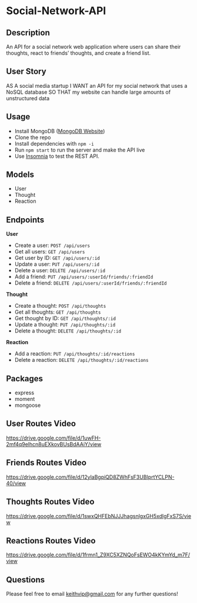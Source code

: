 # Social-Network-API

## Description
An API for a social network web application where users can share their thoughts, react to friends’ thoughts, and create a friend list.

## User Story
AS A social media startup
I WANT an API for my social network that uses a NoSQL database
SO THAT my website can handle large amounts of unstructured data

## Usage
* Install MongoDB ([MongoDB Website](https://docs.mongodb.com/manual/installation/))
* Clone the repo
* Install dependencies with `npm -i`
* Run `npm start` to run the server and make the API live
* Use [Insomnia](https://insomnia.rest/) to test the REST API.

## Models
- User
- Thought
- Reaction 

## Endpoints
**User**
- Create a user:        `POST /api/users`
- Get all users:        `GET /api/users`
- Get user by ID:       `GET /api/users/:id`
- Update a user:        `PUT /api/users/:id`
- Delete a user:        `DELETE /api/users/:id`
- Add a friend:         `PUT /api/users/:userId/friends/:friendId`
- Delete a friend:      `DELETE /api/users/:userId/friends/:friendId`

**Thought**
- Create a thought:     `POST /api/thoughts`
- Get all thoughts:     `GET /api/thoughts`
- Get thought by ID:    `GET /api/thoughts/:id`
- Update a thought:     `PUT /api/thoughts/:id`
- Delete a thought:     `DELETE /api/thoughts/:id`

**Reaction**
- Add a reaction:       `PUT /api/thoughts/:id/reactions`
- Delete a reaction:    `DELETE /api/thoughts/:id/reactions`

## Packages
* express
* moment
* mongoose

## User Routes Video

https://drive.google.com/file/d/1uwFH-2mf4q9elhcn8uEXkovBUsBdAAiY/view

## Friends Routes Video

https://drive.google.com/file/d/12ylaBgpiQD8ZWhFsF3UBIprtYCLPN-40/view

## Thoughts Routes Video

https://drive.google.com/file/d/1swxQHFEbNJJJhagsnlgxGH5xdlgFxS7S/view

## Reactions Routes Video

https://drive.google.com/file/d/1frmn1_Z9XC5XZNQoFsEWO4kKYmYd_m7F/view


## Questions
Please feel free to email keithvip@gmail.com for any further questions!